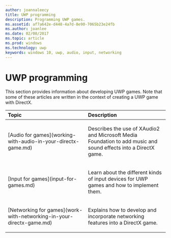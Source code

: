 ```yaml
---
author: joannaleecy
title: UWP programming
description: Programming UWP games.
ms.assetid: af7a642e-d448-4a7d-8e90-7065b23e24fb
ms.author: joanlee
ms.date: 02/08/2017
ms.topic: article
ms.prod: windows
ms.technology: uwp
keywords: windows 10, uwp, audio, input, networking
---
```


# UWP programming

This section provides information about developing UWP games. Note that some of these articles are written in the context of creating a UWP game with DirectX.


<table>
<colgroup>
<col width="50%" />
<col width="50%" />
</colgroup>
<thead>
<tr class="header">
<th align="left">Topic</th>
<th align="left">Description</th>
</tr>
</thead>
<tbody>
<tr class="odd">
<td align="left"><p>[Audio for games](working-with-audio-in-your-directx-game.md)</p></td>
<td align="left"><p>Describes the use of XAudio2 and Microsoft Media Foundation to add music and sound effects into a DirectX game.</p></td>
</tr>
<tr class="even">
<td align="left"><p>[Input for games](input-for-games.md)</p></td>
<td align="left"><p>Learn about the different kinds of input devices for UWP games and how to implement them.</p></td>
</tr>
<tr class="odd">
<td align="left"><p>[Networking for games](work-with-networking-in-your-directx-game.md)</p></td>
<td align="left"><p>Explains how to develop and incorporate networking features into a DirectX game.</p></td>
</tr>
</tbody>
</table>
 

 

 




